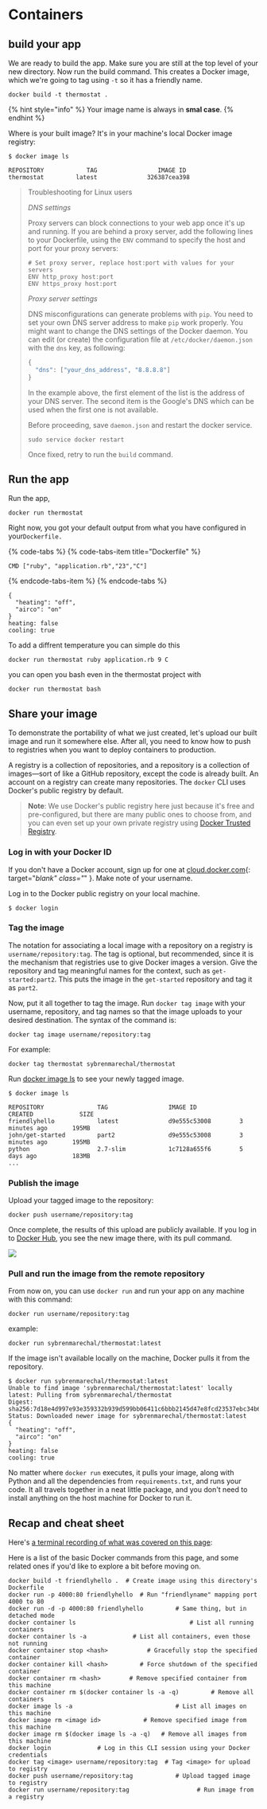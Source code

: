 # Containers

## build your app

We are ready to build the app. Make sure you are still at the top level of your new directory. Now run the build command. This creates a Docker image, which we're going to tag using `-t` so it has a friendly name.

```text
docker build -t thermostat .
```

{% hint style="info" %}
Your image name is always in **smal case**.
{% endhint %}

Where is your built image? It's in your machine's local Docker image registry:

```text
$ docker image ls

REPOSITORY            TAG                 IMAGE ID
thermostat         latest              326387cea398
```

> Troubleshooting for Linux users
>
> _DNS settings_
>
> Proxy servers can block connections to your web app once it's up and running. If you are behind a proxy server, add the following lines to your Dockerfile, using the `ENV` command to specify the host and port for your proxy servers:
>
> ```text
> # Set proxy server, replace host:port with values for your servers
> ENV http_proxy host:port
> ENV https_proxy host:port
> ```
>
> _Proxy server settings_
>
> DNS misconfigurations can generate problems with `pip`. You need to set your own DNS server address to make `pip` work properly. You might want to change the DNS settings of the Docker daemon. You can edit \(or create\) the configuration file at `/etc/docker/daemon.json` with the `dns` key, as following:
>
> ```javascript
> {
>   "dns": ["your_dns_address", "8.8.8.8"]
> }
> ```
>
> In the example above, the first element of the list is the address of your DNS server. The second item is the Google's DNS which can be used when the first one is not available.
>
> Before proceeding, save `daemon.json` and restart the docker service.
>
> `sudo service docker restart`
>
> Once fixed, retry to run the `build` command.

## Run the app

Run the app, 

```text
docker run thermostat
```

Right now, you got your default output from what you have configured in your`Dockerfile.`

{% code-tabs %}
{% code-tabs-item title="Dockerfile" %}
```text
CMD ["ruby", "application.rb","23","C"]
```
{% endcode-tabs-item %}
{% endcode-tabs %}

```text
{
  "heating": "off",
  "airco": "on"
}
heating: false
cooling: true

```

To add a diffrent temperature you can simple do this

```text
docker run thermostat ruby application.rb 9 C
```

you can open you bash even in the thermostat project with

```text
docker run thermostat bash
```

## Share your image

To demonstrate the portability of what we just created, let's upload our built image and run it somewhere else. After all, you need to know how to push to registries when you want to deploy containers to production.

A registry is a collection of repositories, and a repository is a collection of images—sort of like a GitHub repository, except the code is already built. An account on a registry can create many repositories. The `docker` CLI uses Docker's public registry by default.

> **Note**: We use Docker's public registry here just because it's free and pre-configured, but there are many public ones to choose from, and you can even set up your own private registry using [Docker Trusted Registry](https://github.com/sybren-marechal/docker-starter/tree/86015b8f63a88424652425fd3d8071ca18d612a9/datacenter/dtr/2.2/guides/README.md).

### Log in with your Docker ID

If you don't have a Docker account, sign up for one at [cloud.docker.com](https://cloud.docker.com/){: target="_blank" class="_" }. Make note of your username.

Log in to the Docker public registry on your local machine.

```text
$ docker login
```

### Tag the image

The notation for associating a local image with a repository on a registry is `username/repository:tag`. The tag is optional, but recommended, since it is the mechanism that registries use to give Docker images a version. Give the repository and tag meaningful names for the context, such as `get-started:part2`. This puts the image in the `get-started` repository and tag it as `part2`.

Now, put it all together to tag the image. Run `docker tag image` with your username, repository, and tag names so that the image uploads to your desired destination. The syntax of the command is:

```text
docker tag image username/repository:tag
```

For example:

```text
docker tag thermostat sybrenmarechal/thermostat
```

Run [docker image ls](https://github.com/sybren-marechal/docker-starter/tree/86015b8f63a88424652425fd3d8071ca18d612a9/engine/reference/commandline/image_ls/README.md) to see your newly tagged image.

```text
$ docker image ls

REPOSITORY               TAG                 IMAGE ID            CREATED             SIZE
friendlyhello            latest              d9e555c53008        3 minutes ago       195MB
john/get-started         part2               d9e555c53008        3 minutes ago       195MB
python                   2.7-slim            1c7128a655f6        5 days ago          183MB
...
```

### Publish the image

Upload your tagged image to the repository:

```text
docker push username/repository:tag
```

Once complete, the results of this upload are publicly available. If you log in to [Docker Hub](https://hub.docker.com/), you see the new image there, with its pull command.

![](.gitbook/assets/screen-shot-2018-05-17-at-17.33.21.png)

### Pull and run the image from the remote repository

From now on, you can use `docker run` and run your app on any machine with this command:

```text
docker run username/repository:tag
```

example:

```text
docker run sybrenmarechal/thermostat:latest
```

If the image isn't available locally on the machine, Docker pulls it from the repository.

```text
$ docker run sybrenmarechal/thermostat:latest
Unable to find image 'sybrenmarechal/thermostat:latest' locally
latest: Pulling from sybrenmarechal/thermostat
Digest: sha256:7d18e4d997e93e359332b939d599bb06411c6bbb2145d47e8fcd23537ebc34b6
Status: Downloaded newer image for sybrenmarechal/thermostat:latest
{
  "heating": "off",
  "airco": "on"
}
heating: false
cooling: true
```

No matter where `docker run` executes, it pulls your image, along with Python and all the dependencies from `requirements.txt`, and runs your code. It all travels together in a neat little package, and you don't need to install anything on the host machine for Docker to run it.

## Recap and cheat sheet

Here's [a terminal recording of what was covered on this page](https://asciinema.org/a/blkah0l4ds33tbe06y4vkme6g):

Here is a list of the basic Docker commands from this page, and some related ones if you'd like to explore a bit before moving on.

```text
docker build -t friendlyhello .  # Create image using this directory's Dockerfile
docker run -p 4000:80 friendlyhello  # Run "friendlyname" mapping port 4000 to 80
docker run -d -p 4000:80 friendlyhello         # Same thing, but in detached mode
docker container ls                                # List all running containers
docker container ls -a             # List all containers, even those not running
docker container stop <hash>           # Gracefully stop the specified container
docker container kill <hash>         # Force shutdown of the specified container
docker container rm <hash>        # Remove specified container from this machine
docker container rm $(docker container ls -a -q)         # Remove all containers
docker image ls -a                             # List all images on this machine
docker image rm <image id>            # Remove specified image from this machine
docker image rm $(docker image ls -a -q)   # Remove all images from this machine
docker login             # Log in this CLI session using your Docker credentials
docker tag <image> username/repository:tag  # Tag <image> for upload to registry
docker push username/repository:tag            # Upload tagged image to registry
docker run username/repository:tag                   # Run image from a registry
```



